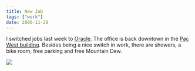 ```yaml
---
title: New Job
tags: ["work"]
date: 2006-11-20
---
```

I switched jobs last week to <a href="http://www.oracle.com">Oracle</a>.  The office is back downtown in the <a href="http://en.wikipedia.org/wiki/PacWest_Center">Pac West building</a>.  Besides being a nice switch in work, there are showers, a bike room, free parking and free Mountain Dew.


<a href="http://www.flickr.com/photos/hippos-are-evil/298236820/"><img class="flickr" src="http://static.flickr.com/100/298236820_be0b824f71_m.jpg"/></a>
